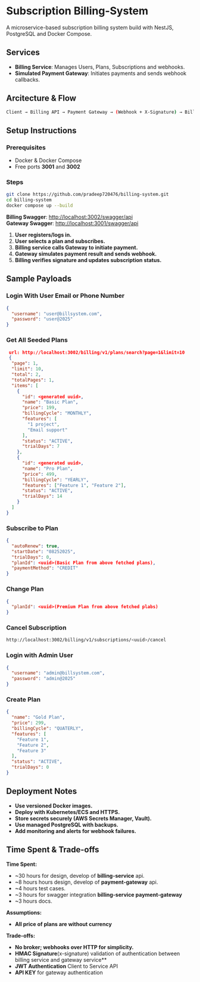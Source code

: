 # Subscription Billing-System

A microservice-based subscription billing system build with NestJS, PostgreSQL and Docker Compose.

## **Services**

- **Billing Service**: Manages Users, Plans, Subscriptions and webhooks.
- **Simulated Payment Gateway**: Initiates payments and sends webhook callbacks.

## Arcitecture & Flow

```bash
Client → Billing API → Payment Gateway → (Webhook + X-Signature) → Billing updates subscription

```

## **Setup Instructions**

### **Prerequisites**

- Docker & Docker Compose
- Free ports **3001** and **3002**

### **Steps**

```bash
git clone https://github.com/pradeep720476/billing-system.git
cd billing-system
docker compose up --build
```

**Billing Swagger**: [http://localhost:3002/swagger/api](http://localhost:3002/swagger/api)\
**Gateway Swagger**: [http://localhost:3001/swagger/api](http://localhost:3001/swagger/api)

1. **User registers/logs in.**
2. **User selects a plan and subscribes.**
3. **Billing service calls Gateway to initiate payment.**
4. **Gateway simulates payment result and sends webhook.**
5. **Billing verifies signature and updates subscription status.**

## **Sample Payloads**

### **Login With User Email or Phone Number**

```json
{
  "username": "user@billsystem.com",
  "password": "user@2025"
}
```

### **Get All Seeded Plans**

```json
 url: http://localhost:3002/billing/v1/plans/search?page=1&limit=10
 {
  "page": 1,
  "limit": 10,
  "total": 2,
  "totalPages": 1,
  "items": [
    {
      "id": <generated uuid>,
      "name": "Basic Plan",
      "price": 199,
      "billingCycle": "MONTHLY",
      "features": [
        "1 project",
        "Email support"
      ],
      "status": "ACTIVE",
      "trialDays": 7
    },
    {
      "id": <generated uuid>,
      "name": "Pro Plan",
      "price": 499,
      "billingCycle": "YEARLY",
      "features": ["Feature 1", "Feature 2"],
      "status": "ACTIVE",
      "trialDays": 14
    }
  ]
}
```

### **Subscribe to Plan**

```json
{
  "autoRenew": true,
  "startDate": "08252025",
  "trialDays": 0,
  "planId": <uuid>(Basic Plan from above fetched plans),
  "paymentMethod": "CREDIT"
}
```

### **Change Plan**

```json
{
  "planId": <uuid>(Premium Plan from above fetched plabs)
}
```

### **Cancel Subscription**

```bash
http://localhost:3002/billing/v1/subscriptions/<uuid>/cancel
```

### **Login with Admin User**

```json
{
  "username": "admin@billsystem.com",
  "password": "admin@2025"
}
```

### **Create Plan**

```json
{
  "name": "Gold Plan",
  "price": 299,
  "billingCycle": "QUATERLY",
  "features": [
    "Feature 1",
    "Feature 2",
    "Feature 3"
  ],
  "status": "ACTIVE",
  "trialDays": 0
}
```

## **Deployment Notes**

- **Use versioned Docker images.**
- **Deploy with Kubernetes/ECS and HTTPS.**
- **Store secrets securely (AWS Secrets Manager, Vault).**
- **Use managed PostgreSQL with backups.**
- **Add monitoring and alerts for webhook failures.**

## **Time Spent & Trade-offs**

**Time Spent:**

- ~30 hours for design, develop of **billing-service** api.
- ~8 hours hours design, develop of **payment-gateway** api.
- ~4 hours test cases.
- ~3 hours for swagger integration **billing-service payment-gateway**
- ~3 hours docs.

**Assumptions:**

- **All price of plans are without currency**

**Trade-offs:**

- **No broker; webhooks over HTTP for simplicity.**
- **HMAC Signature**(x-signature) validation of authentication between billing service and gateway service\*\*
- **JWT Authentication** Client to Service API
- **API KEY** for gateway authentication
